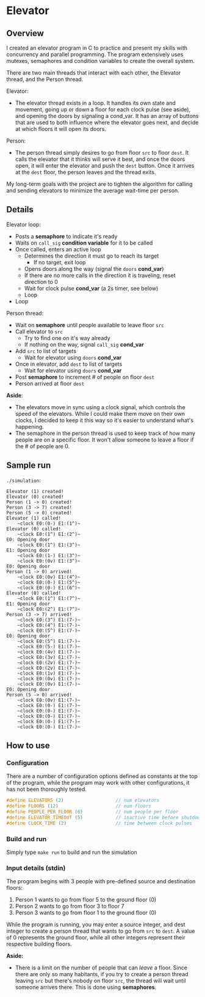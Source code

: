 # Elevator

## Overview

I created an elevator program in C to practice and present my skills with
concurrency and parallel programming. The program extensively uses mutexes,
semaphores and condition variables to create the overall system.

There are two main threads that interact with each other, the Elevator thread,
and the Person thread.

Elevator:
- The elevator thread exists in a loop. It handles its own state and movement,
  going up or down a floor for each clock pulse (see aside), and opening the
  doors by signaling a cond_var. It has an array of buttons that are used to
  both influence where the elevator goes next, and decide at which floors it
  will open its doors.

Person:
- The person thread simply desires to go from floor `src` to floor `dest`. It
  calls the elevator that it thinks will serve it best, and once the doors open,
  it will enter the elevator and push the `dest` button. Once it arrives at the
  `dest` floor, the person leaves and the thread exits.

My long-term goals with the project are to tighten the algorithm for calling
and sending elevators to minimize the average wait-time per person.

## Details

Elevator loop:
- Posts a **semaphore** to indicate it's ready
- Waits on `call_sig` **condition variable** for it to be called
- Once called, enters an active loop
    - Determines the direction it must go to reach its target
        - If no target, exit loop
    - Opens doors along the way (signal the `doors` **cond_var**)
    - If there are no more calls in the direction it is traveling, reset
      direction to 0
    - Wait for clock pulse **cond_var** (a 2s timer, see below)
    - Loop
- Loop

Person thread:
- Wait on **semaphore** until people available to leave floor `src`
- Call elevator to `src`
    - Try to find one on it's way already
    - If nothing on the way, signal `call_sig` **cond_var**
- Add `src` to list of targets
    - Wait for elevator using `doors` **cond_var**
- Once in elevator, add `dest` to list of targets
    - Wait for elevator using `doors` **cond_var**
- Post **semaphore** to increment # of people on floor `dest`
- Person arrived at floor `dest`

__Aside__:
- The elevators move in sync using a clock signal, which controls the speed of
  the elevators. While I could make them move on their own clocks, I decided to
  keep it this way so it's easier to understand what's happening.
- The semaphore in the person thread is used to keep track of how many people
  are on a specific floor. It won't allow someone to leave a floor if the # of
  people are 0.

## Sample run

`./simulation`:

```
Elevator (1) created!
Elevator (0) created!
Person (1 -> 0) created!
Person (3 -> 7) created!
Person (5 -> 0) created!
Elevator (1) called!
    ~clock E0:(0-) E1:(1^)~
Elevator (0) called!
    ~clock E0:(1^) E1:(2^)~
E0: Opening door
    ~clock E0:(1^) E1:(3^)~
E1: Opening door
    ~clock E0:(1-) E1:(3^)~
    ~clock E0:(0v) E1:(3^)~
E0: Opening door
Person (1 -> 0) arrived!
    ~clock E0:(0v) E1:(4^)~
    ~clock E0:(0-) E1:(5^)~
    ~clock E0:(0-) E1:(6^)~
Elevator (0) called!
    ~clock E0:(1^) E1:(7^)~
E1: Opening door
    ~clock E0:(2^) E1:(7^)~
Person (3 -> 7) arrived!
    ~clock E0:(3^) E1:(7-)~
    ~clock E0:(4^) E1:(7-)~
    ~clock E0:(5^) E1:(7-)~
E0: Opening door
    ~clock E0:(5^) E1:(7-)~
    ~clock E0:(5-) E1:(7-)~
    ~clock E0:(4v) E1:(7-)~
    ~clock E0:(3v) E1:(7-)~
    ~clock E0:(2v) E1:(7-)~
    ~clock E0:(2v) E1:(7-)~
    ~clock E0:(1v) E1:(7-)~
    ~clock E0:(0v) E1:(7-)~
    ~clock E0:(0v) E1:(7-)~
E0: Opening door
Person (5 -> 0) arrived!
    ~clock E0:(0v) E1:(7-)~
    ~clock E0:(0-) E1:(7-)~
    ~clock E0:(0-) E1:(7-)~
    ~clock E0:(0-) E1:(7-)~
    ~clock E0:(0-) E1:(7-)~
    ~clock E0:(0-) E1:(7-)~
```


## How to use

### Configuration

There are a number of configuration options defined as constants at the top of
the program, while the program may work with other configurations, it has not
been thoroughly tested.

```c
#define ELEVATORS (2)                   // num elevators
#define FLOORS (12)                     // num floors
#define PEOPLE_PER_FLOOR (6)            // num people per floor
#define ELEVATOR_TIMEOUT (5)            // inactive time before shutdown
#define CLOCK_TIME (2)                  // time between clock pulses
```

### Build and run

Simply type `make run` to build and run the simulation

### Input details (stdin)

The program begins with 3 people with pre-defined source and destination floors:
1. Person 1 wants to go from floor 5 to the ground floor (0)
2. Person 2 wants to go from floor 3 to floor 7
3. Person 3 wants to go from floor 1 to the ground floor (0)

While the program is running, you may enter a source integer, and dest integer
to create a person thread that wants to go from `src` to `dest`. A value of 0
represents the ground floor, while all other integers represent their respective
building floors.

__Aside:__
- There is a limit on the number of people that can *leave* a floor. Since there
  are only so many habitants, if you try to create a person thread leaving `src`
  but there's nobody on floor `src`, the thread will wait until someone arrives
  there. This is done using **semaphores**.
